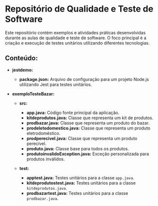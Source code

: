 # Repositório de Qualidade e Teste de Software

Este repositório contém exemplos e atividades práticas desenvolvidas durante as aulas de qualidade e teste de software. O foco principal é a criação e execução de testes unitários utilizando diferentes tecnologias.

## Conteúdo:

- **jestdemo:**
  - **package.json:** Arquivo de configuração para um projeto Node.js utilizando Jest para testes unitários.

- **exemploTesteBazar:**
  - **src:**
    - **app.java:** Código fonte principal da aplicação.
    - **kitdeprodutos.java:** Classe que representa um kit de produtos.
    - **prodbazar.java:** Classe que representa um produto do bazar.
    - **prodeletodomestico.java:** Classe que representa um produto eletrodoméstico.
    - **prodperecivel.java:** Classe que representa um produto perecível.
    - **produto.java:** Classe base para todos os produtos.
    - **produtoinvalidoException.java:** Exceção personalizada para produtos inválidos.

  - **test:**
    - **apptest.java:** Testes unitários para a classe `app.java`.
    - **kitdeprodutostest.java:** Testes unitários para a classe `kitdeprodutos.java`.
    - **prodbazartest.java:** Testes unitários para a classe `prodbazar.java`.